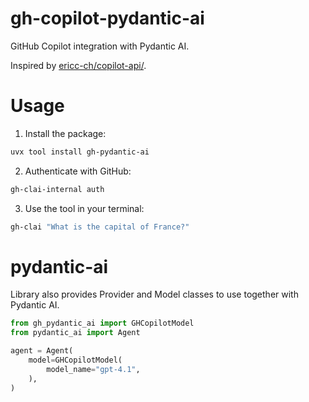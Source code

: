 # gh-copilot-pydantic-ai

GitHub Copilot integration with Pydantic AI.

Inspired by [ericc-ch/copilot-api/](https://github.com/ericc-ch/copilot-api/).

# Usage

1. Install the package:
```bash
uvx tool install gh-pydantic-ai
```

2. Authenticate with GitHub:
```bash
gh-clai-internal auth
```

3. Use the tool in your terminal:
```bash
gh-clai "What is the capital of France?"
```

# pydantic-ai

Library also provides Provider and Model classes to use together with Pydantic AI.

```python
from gh_pydantic_ai import GHCopilotModel
from pydantic_ai import Agent

agent = Agent(
    model=GHCopilotModel(
        model_name="gpt-4.1",
    ),
)
```
